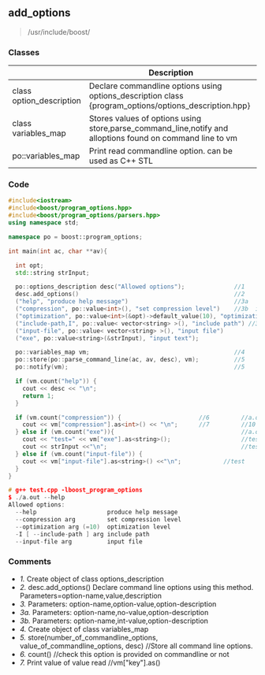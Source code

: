 ## add_options
>/usr/include/boost/

### Classes

||Description|
|---|---|
|class option_description|Declare commandline options using options_description class  {program_options/options_description.hpp}|
|class variables_map|Stores values of options using store,parse_command_line,notify and alloptions found on command line to vm|
|po::variables_map| Print read commandline option. can be used as C++ STL <map>|

### Code
```c++
#include<iostream>
#include<boost/program_options.hpp>
#include<boost/program_options/parsers.hpp>
using namespace std;

namespace po = boost::program_options;

int main(int ac, char **av){

  int opt;
  std::string strInput;

  po::options_description desc("Allowed options");              //1
  desc.add_options()                                            //2
  ("help", "produce help message")                              //3a
  ("compression", po::value<int>(), "set compression level")    //3b  int
  ("optimization", po::value<int>(&opt)->default_value(10), "optimization level")   //int
  ("include-path,I", po::value< vector<string> >(), "include path") //3c  vector<>
  ("input-file", po::value< vector<string> >(), "input file")
  ("exe", po::value<string>(&strInput), "input text");                 //string

  po::variables_map vm;                                         //4
  po::store(po::parse_command_line(ac, av, desc), vm);          //5
  po::notify(vm);                                               //5

  if (vm.count("help")) {
    cout << desc << "\n";
    return 1;
  }

  if (vm.count("compression")) {                      //6         //a.out compression 10
    cout << vm["compression"].as<int>() << "\n";      //7         //10
  } else if (vm.count("exe")){                                    //a.out --exe test
    cout << "test=" << vm["exe"].as<string>();                    //test
    cout << strInput <<"\n";                                      //test
  } else if (vm.count("input-file")) {
    cout << vm["input-file"].as<string>() <<"\n";            //test
  }
}

# g++ test.cpp -lboost_program_options
$ ./a.out --help
Allowed options:
  --help                    produce help message
  --compression arg         set compression level
  --optimization arg (=10)  optimization level
  -I [ --include-path ] arg include path
  --input-file arg          input file
```

### Comments
- *1.* Create object of class options_description
- *2.* desc.add_options() Declare command line options using this method. Parameters=option-name,value,description
- *3.* Parameters: option-name,option-value,option-description
- *3a.* Parameters: option-name,no-value,option-description
- *3b.* Parameters: option-name,int-value,option-description
- *4.* Create object of class variables_map
- *5.* store(number_of_commandline_options, value_of_commandline_options, desc)  //Store all command line options.
- *6.* count()  //check this option is provided on commandline or not
- *7.* Print value of value read      //vm["key"].as<type>()
